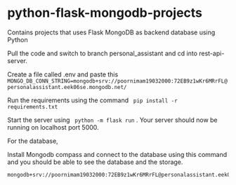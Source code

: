 # python-flask-mongodb-projects
Contains projects that uses Flask MongoDB as backend database using Python

Pull the code and switch to branch personal_assistant and cd into rest-api-server.

Create a file called .env and paste this ```
MONGO_DB_CONN_STRING=mongodb+srv://poornimam19032000:72EB9z1wKr6MRrFL@personalassistant.eek06se.mongodb.net/```


Run the requirements using the command ```
pip install -r requirements.txt```


Start the server using ```
python -m flask run```
. Your server should now be running on localhost port 5000.

For the database,

Install Mongodb compass and connect to the database using this command and you should be able to see the database and the storage.
```
mongodb+srv://poornimam19032000:72EB9z1wKr6MRrFL@personalassistant.eek06se.mongodb.net/```


